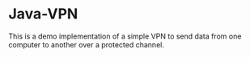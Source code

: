 # Java-VPN
This is a demo implementation of a simple VPN to send data from one computer to another over a protected channel.
